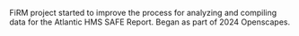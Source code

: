 FiRM project started to improve the process for analyzing and compiling data for the Atlantic HMS SAFE Report. Began as part of 2024 Openscapes.
